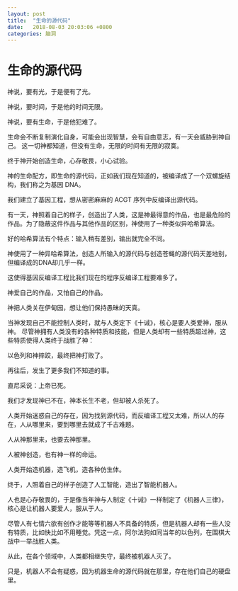 ```yaml
---
layout: post
title:  "生命的源代码"
date:   2018-08-03 20:03:06 +0800
categories: 脑洞
---
```


生命的源代码
===================
神说，要有光，于是便有了光。

神说，要时间，于是他的时间无限。

神说，要有生命，于是他犯难了。

生命会不断复制演化自身，可能会出现智慧，会有自由意志，有一天会威胁到神自己。
这一切神都知道，但没有生命，无限的时间有无限的寂寞。

终于神开始创造生命，心存敬畏，小心试验。

神的生命配方，即生命的源代码，正如我们现在知道的，被编译成了一个双螺旋结构，我们称之为基因 DNA。

我们建立了基因工程，想从密密麻麻的 ACGT 序列中反编译出源代码。

有一天，神照着自己的样子，创造出了人类，这是神最得意的作品，也是最危险的作品。为了隐蔽这件作品与其他作品的区别，神使用了一种类似异哈希算法。

好的哈希算法有个特点：输入稍有差别，输出就完全不同。

神使用了一种异哈希算法，创造人所输入的源代码与创造苍蝇的源代码天差地别，但编译成的DNA却几乎一样。

这使得基因反编译工程比我们现在的程序反编译工程要难多了。

神爱自己的作品，又怕自己的作品。

神把人类关在伊甸园，想让他们保持愚昧的天真。

当神发现自己不能控制人类时，就与人类定下《十诫》，核心是要人类爱神，服从神。
尽管神拥有人类没有的各种特质和技能，但是人类却有一些特质超过神，这些特质使得人类终于战胜了神：

以色列和神摔跤，最终把神打败了。

再往后，发生了更多我们不知道的事。

直尼采说：上帝已死。

我们才发现神已不在，神本长生不老，但却被人杀死了。

人类开始迷惑自己的存在，因为找到源代码，而反编译工程又太难，所以人的存在，人从哪里来，要到哪里去就成了千古难题。

人从神那里来，也要去神那里。

人被神创造，也有神一样的命运。

人类开始造机器，造飞机，造各种仿生体。

终于，人照着自己的样子创造了人工智能，造出了智能机器人。

人也是心存敬畏的，于是像当年神与人制定《十诫》一样制定了《机器人三律》，核心是让机器人要爱人，服从于人。

尽管人有七情六欲有创作才能等等机器人不具备的特质，但是机器人却有一些人没有特质，比如快比如不用睡觉。凭这一点，阿尔法狗如同当年的以色列，在围棋大战中一举战胜人类。

从此，在各个领域中，人类都相继失守，最终被机器人灭了。

只是，机器人不会有疑惑，因为机器生命的源代码就在那里，存在他们自己的硬盘里。
